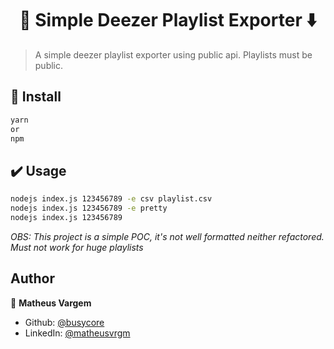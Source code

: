 <h1 align="center">🎵 Simple Deezer Playlist Exporter ⬇️</h1>


> A simple deezer playlist exporter using public api. Playlists must be public.

## 🔨 Install

```sh
yarn
or
npm
```

## ✔️ Usage

```sh
nodejs index.js 123456789 -e csv playlist.csv
nodejs index.js 123456789 -e pretty
nodejs index.js 123456789
```

<i>OBS: This project is a simple POC, it's not well formatted neither refactored. Must not work for huge playlists</i>

## Author

👤 **Matheus Vargem**

* Github: [@busycore](https://github.com/busycore)
* LinkedIn: [@matheusvrgm](https://linkedin.com/in/matheusvrgm)
